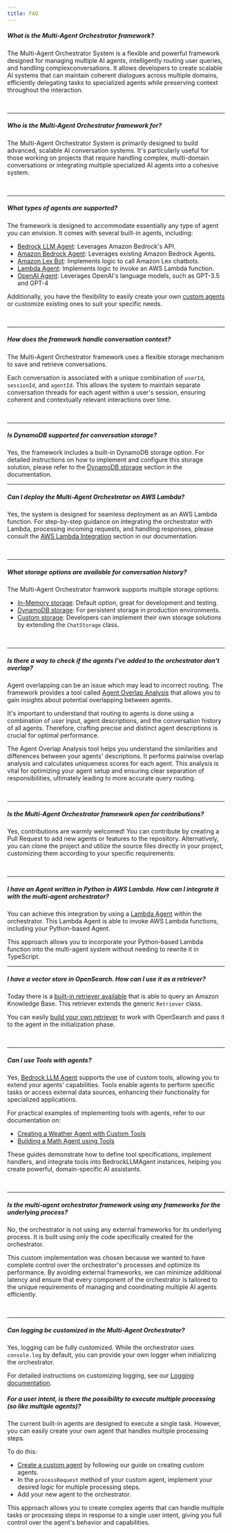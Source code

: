 ```yaml
---
title: FAQ
---
```


##### What is the Multi-Agent Orchestrator framework?

The Multi-Agent Orchestrator System is a flexible and powerful framework designed for managing multiple AI agents, intelligently routing user queries, and handling complexconversations. It allows developers to create scalable AI systems that can maintain coherent dialogues across multiple domains, efficiently delegating tasks to specialized agents while preserving context throughout the interaction.

<br />

---

##### Who is the Multi-Agent Orchestrator framework for?

The Multi-Agent Orchestrator System is primarily designed to build advanced, scalable AI conversation systems. It's particularly useful for those working on projects that require handling complex, multi-domain conversations or integrating multiple specialized AI agents into a cohesive system.

<br />

---

##### What types of agents are supported?

The framework is designed to accommodate essentially any type of agent you can envision. It comes with several built-in agents, including:
- [Bedrock LLM Agent](/multi-agent-orchestrator/agents/built-in/bedrock-llm-agent): Leverages Amazon Bedrock's API.
- [Amazon Bedrock Agent](/multi-agent-orchestrator/agents/built-in/amazon-bedrock-agent): Leverages existing Amazon Bedrock Agents.
- [Amazon Lex Bot](/multi-agent-orchestrator/agents/built-in/lex-bot-agent): Implements logic to call Amazon Lex chatbots.
- [Lambda Agent](/multi-agent-orchestrator/agents/built-in/lambda-agent): Implements logic to invoke an AWS Lambda function.
- [OpenAI Agent](/multi-agent-orchestrator/agents/built-in/openai-agent):  Leverages OpenAI's language models, such as GPT-3.5 and GPT-4

Additionally, you have the flexibility to easily create your own [custom agents](/multi-agent-orchestrator/agents/custom-agents) or customize existing ones to suit your specific needs.


<br />

---

##### How does the framework handle conversation context?

The Multi-Agent Orchestrator framework uses a flexible storage mechanism to save and retrieve conversations. 

Each conversation is associated with a unique combination of `userId`, `sessionId`, and `agentId`. This allows the system to maintain separate conversation threads for each agent within a user's session, ensuring coherent and contextually relevant interactions over time.

<br />

---

##### Is DynamoDB supported for conversation storage?

Yes, the framework includes a built-in DynamoDB storage option. For detailed instructions on how to implement and configure this storage solution, please refer to the [DynamoDB storage](/multi-agent-orchestrator/storage/dynamodb) section in the documentation.
<br />

---


##### Can I deploy the Multi-Agent Orchestrator on AWS Lambda?

Yes, the system is designed for seamless deployment as an AWS Lambda function. For step-by-step guidance on integrating the orchestrator with Lambda, processing incoming requests, and handling responses, please consult the [AWS Lambda Integration](/multi-agent-orchestrator/deployment/aws-lambda) section in our documentation.

<br />

---

##### What storage options are available for conversation history?

The Multi-Agent Orchestrator framwork supports multiple storage options:
- [In-Memory storage](/multi-agent-orchestrator/storage/in-memory): Default option, great for development and testing.
- [DynamoDB storage](/multi-agent-orchestrator/storage/dynamodb): For persistent storage in production environments.
- [Custom storage](/multi-agent-orchestrator/storage/custom): Developers can implement their own storage solutions by extending the `ChatStorage` class.

<br />

---

##### Is there a way to check if the agents I've added to the orchestrator don't overlap?

Agent overlapping can be an issue which may lead to incorrect routing. The framework provides a tool called [Agent Overlap Analysis](/multi-agent-orchestrator/advanced-features/agent-overlap) that allows you to gain insights about potential overlapping between agents.

It's important to understand that routing to agents is done using a combination of user input, agent descriptions, and the conversation history of all agents. Therefore, crafting precise and distinct agent descriptions is crucial for optimal performance.

The Agent Overlap Analysis tool helps you understand the similarities and differences between your agents' descriptions. It performs pairwise overlap analysis and calculates uniqueness scores for each agent. This analysis is vital for optimizing your agent setup and ensuring clear separation of responsibilities, ultimately leading to more accurate query routing.

<br />

---

##### Is the Multi-Agent Orchestrator framework open for contributions?

Yes, contributions are warmly welcomed! You can contribute by creating a Pull Request to add new agents or features to the repository. Alternatively, you can clone the project and utilize the source files directly in your project, customizing them according to your specific requirements.

<br />

---

##### I have an Agent written in Python in AWS Lambda. How can I integrate it with the multi-agent orchestrator?
You can achieve this integration by using a [Lambda Agent](/multi-agent-orchestrator/agents/built-in/lambda-agent) within the orchestrator. This Lambda Agent is able to invoke AWS Lambda functions, including your Python-based Agent.

This approach allows you to incorporate your Python-based Lambda function into the multi-agent system without needing to rewrite it in TypeScript.
<br />

---

##### I have a vector store in OpenSearch. How can I use it as a retriever?

Today there is a [built-in retriever available](/multi-agent-orchestrator/retrievers/built-in/bedrock-kb-retriever) that is able to query an Amazon Knowledge Base. This retriever extends the generic `Retriever` class. 

You can easily [build your own retriever](/multi-agent-orchestrator/retrievers/custom-retriever) to work with OpenSearch and pass it to the agent in the initialization phase.

<br />

---

##### Can I use Tools with agents?

Yes, [Bedrock LLM Agent](/multi-agent-orchestrator/agents/built-in/bedrock-llm-agent) supports the use of custom tools, allowing you to extend your agents' capabilities. Tools enable agents to perform specific tasks or access external data sources, enhancing their functionality for specialized applications.

For practical examples of implementing tools with agents, refer to our documentation on:

- [Creating a Weather Agent with Custom Tools](/multi-agent-orchestrator/advanced-features/weather-tool-use)
- [Building a Math Agent using Tools](/multi-agent-orchestrator/advanced-features/math-tool-use)

These guides demonstrate how to define tool specifications, implement handlers, and integrate tools into BedrockLLMAgent instances, helping you create powerful, domain-specific AI assistants.

<br />

---

##### Is the multi-agent orchestrator framework using any frameworks for the underlying process?

No, the orchestrator is not using any external frameworks for its underlying process. It is built using only the code specifically created for the orchestrator.

This custom implementation was chosen because we wanted to have complete control over the orchestrator's processes and optimize its performance. By avoiding external frameworks, we can minimize additional latency and ensure that every component of the orchestrator is tailored to the unique requirements of managing and coordinating multiple AI agents efficiently.

<br />

---


##### Can logging be customized in the Multi-Agent Orchestrator?

Yes, logging can be fully customized. While the orchestrator uses `console.log` by default, you can provide your own logger when initializing the orchestrator. 

For detailed instructions on customizing logging, see our [Logging documentation](/multi-agent-orchestrator/advanced-features/logging).


##### For a user intent, is there the possibility to execute multiple processing (so like multiple agents)?

The current built-in agents are designed to execute a single task. However, you can easily create your own agent that handles multiple processing steps. 

To do this:

- [Create a custom agent](/multi-agent-orchestrator/agents/custom-agents) by following our guide on creating custom agents.
- In the `processRequest` method of your custom agent, implement your desired logic for multiple processing steps.
- Add your new agent to the orchestrator.

This approach allows you to create complex agents that can handle multiple tasks or processing steps in response to a single user intent, giving you full control over the agent's behavior and capabilities.